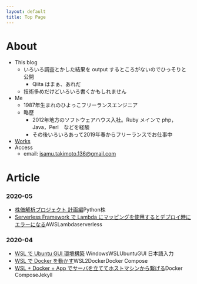 ```yaml
---
layout: default
title: Top Page
---
```

# About
- This blog
  - いろいろ調査とかした結果を output するところがないのでひっそりと公開
    - Qiita はまぁ、あれだ
  - 技術多めだけどいろいろ書くかもしれません
- Me
  - 1987年生まれのひよっこフリーランスエンジニア
  - 略歴
    - 2012年地方のソフトウェアハウス入社。Ruby メインで php，Java，Perl　などを経験
    - その後いろいろあって2019年春からフリーランスでお仕事中
- [Works](./works.html)
- Access
   - email: [isamu.takimoto.136@gmail.com](mailto:isamu.takimoto.136@gmail.com)

# Article
### 2020-05
- [株価解析プロジェクト 計画編](./blog_md/20200514.html)<label class="tag_button">Python</label><label class="tag_button">株</label>
- [Serverless Framework で Lambda にマッピングを使用するとデプロイ時にエラーになる](./blog_md/20200507.html)<label class="tag_button">AWS</label><label class="tag_button">Lambda</label><label class="tag_button">serverless</label>

### 2020-04
- [WSL で Ubuntu GUI 環境構築](./blog_md/20200423.html) <label class="tag_button">Windows</label><label class="tag_button">WSL</label><label class="tag_button">Ubuntu</label><label class="tag_button">GUI 日本語入力</label>
- [WSL で Docker を動かす](./blog_md/20200424.html)<label class="tag_button">WSL2</label><label class="tag_button">Docker</label><label class="tag_button">Docker Compose</label>
- [WSL + Docker + App でサーバを立ててホストマシンから繋げる](./blog_md/20200425.html)<label class="tag_button">Docker Compose</label><label class="tag_button">Jekyll</label>